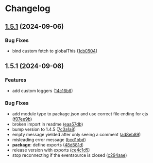 # Changelog

## [1.5.1](https://github.com/lukas-reining/eventsource/compare/v1.5.0...v1.5.1) (2024-09-06)


### Bug Fixes

* bind custom fetch to globalThis ([1cb0504](https://github.com/lukas-reining/eventsource/commit/1cb050410f14a616b8471d90d22b207c5ab5fef4))

## 1.5.1 (2024-09-06)


### Features

* add custom loggers ([14c16b6](https://github.com/lukas-reining/eventsource/commit/14c16b6ad4033b16f96da4df8f1529bca2c01b2e))


### Bug Fixes

* add module type to package.json and use correct file ending for cjs ([f07ee9b](https://github.com/lukas-reining/eventsource/commit/f07ee9b6735c42844eb0112b82e47be70789aa7d))
* broken import in readme ([eaa57db](https://github.com/lukas-reining/eventsource/commit/eaa57dbc64dadae525f0aa848546f9b8201ff0ed))
* bump version to 1.4.5 ([7c3a1a8](https://github.com/lukas-reining/eventsource/commit/7c3a1a82f40feb5191b5f9cab21a9e475708b219))
* empty message yielded after only seeing a comment ([ad8eb89](https://github.com/lukas-reining/eventsource/commit/ad8eb89b52cf6ae98338638af91faf6ceb20b247))
* misleading error message ([bcd1bbd](https://github.com/lukas-reining/eventsource/commit/bcd1bbd299828a9bda27c3e395f7318a7d5fece1))
* **package:** define exports ([48d581d](https://github.com/lukas-reining/eventsource/commit/48d581da368b9c9a444de382f42bbcfa16688a8c))
* release version with exports ([ce4c1d5](https://github.com/lukas-reining/eventsource/commit/ce4c1d568f64e6491ba1cf1363d91dfdf515f0b3))
* stop reconnecting if the eventsource is closed ([c294aae](https://github.com/lukas-reining/eventsource/commit/c294aae4bb7562db50ff7ee5e8e71a079f08c5ae))
